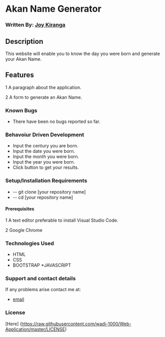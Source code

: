 # Akan Name Generator

### Written By: [Joy Kiranga](https://github.com/wadi-1000)

## Description

This website will enable you to know the day you were born and generate your Akan Name.

## Features
1 A paragraph about the application.

2 A form to generate an Akan Name.

### Known Bugs

- There have been no bugs reported so far.

### Behavoiur Driven Development
* Input the century you are born.
* Input the date you were born.
* Input the month you were born.
* Input the year you were born.
* Click button to get your results.


### Setup/Installation Requirements

* -- git clone [your repository name] 
* -- cd  [your repository name]

#### Prerequisites
1 A text editor preferable to install Visual Studio Code.

2 Google Chrome

### Technologies Used

* HTML
* CSS
* BOOTSTRAP
*JAVASCRIPT

### Support and contact details

If any problems arise contact me at:
* [email](zw.mk@gmail.com)

### License

[Here] (https://raw.githubusercontent.com/wadi-1000/Web-Application/master/LICENSE)